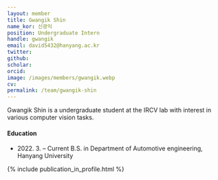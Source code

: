 ```yaml
---
layout: member
title: Gwangik Shin
name_kor: 신광익
position: Undergraduate Intern
handle: gwangik
email: david5432@hanyang.ac.kr
twitter: 
github: 
scholar: 
orcid: 
image: /images/members/gwangik.webp
cv: 
permalink: /team/gwangik-shin
---
```


Gwangik Shin is a undergraduate student at the IRCV lab with interest in various computer vision tasks.


#### Education

<ul class="chronological">
  <li><span>2022. 3. – Current</span> B.S. in Department of Automotive engineering, Hanyang University</li>
</ul>

{% include publication_in_profile.html %}
